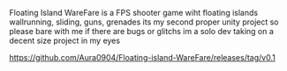 Floating Island WareFare is a FPS shooter game wiht floating islands wallrunning, sliding, guns, grenades its my second proper unity project so please bare with me if there are bugs or glitchs im a solo dev taking on a decent size project in my eyes

https://github.com/Aura0904/Floating-island-WareFare/releases/tag/v0.1

